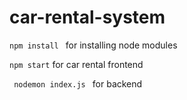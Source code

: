 # car-rental-system
```npm install ``` for installing node modules
 
``` npm start ``` for car rental frontend 

```  nodemon index.js  ``` for backend
